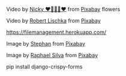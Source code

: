 Video by <a href="https://pixabay.com/users/nickype-10327513/?utm_source=link-attribution&amp;utm_medium=referral&amp;utm_campaign=video&amp;utm_content=113004">Nicky ❤️🌿🐞🌿❤️</a> from <a href="https://pixabay.com//?utm_source=link-attribution&amp;utm_medium=referral&amp;utm_campaign=video&amp;utm_content=113004">Pixabay</a>
flowers

Video by <a href="https://pixabay.com/users/lirofilm-154295/?utm_source=link-attribution&amp;utm_medium=referral&amp;utm_campaign=video&amp;utm_content=18244">Robert Lischka</a> from <a href="https://pixabay.com//?utm_source=link-attribution&amp;utm_medium=referral&amp;utm_campaign=video&amp;utm_content=18244">Pixabay</a>

https://filemanagement.herokuapp.com/

Image by <a href="https://pixabay.com/users/io-images-1096650/?utm_source=link-attribution&amp;utm_medium=referral&amp;utm_campaign=image&amp;utm_content=1118929">Stephan</a> from <a href="https://pixabay.com//?utm_source=link-attribution&amp;utm_medium=referral&amp;utm_campaign=image&amp;utm_content=1118929">Pixabay</a>

Image by <a href="https://pixabay.com/users/raphaelsilva-4702998/?utm_source=link-attribution&amp;utm_medium=referral&amp;utm_campaign=image&amp;utm_content=2935442">Raphael Silva</a> from <a href="https://pixabay.com//?utm_source=link-attribution&amp;utm_medium=referral&amp;utm_campaign=image&amp;utm_content=2935442">Pixabay</a>

pip install django-crispy-forms